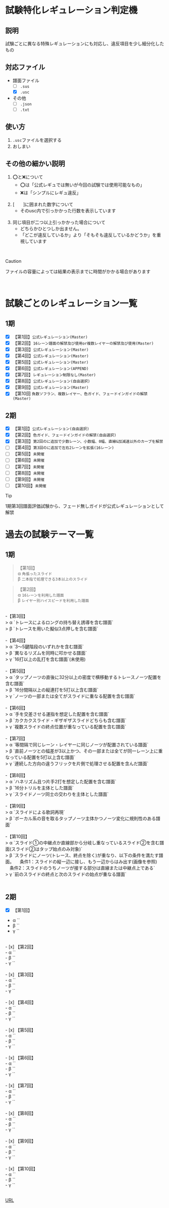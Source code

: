 # 試験特化レギュレーション判定機

## 説明
試験ごとに異なる特殊レギュレーションにも対応し、違反項目を少し細分化したもの

## 対応ファイル
- 譜面ファイル
  - [ ] `.sus` 
  - [x] `.usc`

- その他
  - [ ] `.json`
  - [ ] `.txt`

## 使い方
1. `.usc`ファイルを選択する
2. おしまい

## その他の細かい説明
1. ️⭕️と❌について
     - ️⭕️は「公式レギュでは無いが今回の試験では使用可能なもの」
     - ❌は「シンプルにレギュ違反」<br><br>
2. [　　]に囲まれた数字について
     - そのusc内で引っかかった行数を表示しています<br><br>
3. 同じ項目が二つ以上引っかかった場合について
     - どちらかひとつしか出ません。
     - 「どこが違反しているか」より「そもそも違反しているかどうか」を重視しています

<br>

> [!CAUTION]
> ファイルの容量によっては結果の表示までに時間がかかる場合があります
> 
<br>

# 試験ごとのレギュレーション一覧<br>

## 1期
- [x] 【第1回】`公式レギュレーション(Master)`<br>
- [x] 【第2回】`16レーン譜面の解禁及び使用or複数レイヤーの解禁及び使用(Master)`<br>
- [x] 【第3回】`公式レギュレーション(Master)`<br>
- [x] 【第4回】`公式レギュレーション(Master)`<br>
- [x] 【第5回】`公式レギュレーション(Master)`<br>
- [x] 【第6回】`公式レギュレーション(APPEND)`<br>
- [x] 【第7回】`レギュレーション制限なし(Master)`<br>
- [x] 【第8回】`公式レギュレーション(自由選択)`<br>
- [x] 【第9回】`公式レギュレーション(Master)`<br>
- [x] 【第10回 `負数ソフラン、複数レイヤー、色ガイド、フェードインガイドの解禁(Master)`<br>

## 2期
- [x] 【第1回】`公式レギュレーション(自由選択)`<br>
- [x] 【第2回】`色ガイド、フェードインガイドの解禁(自由選択)`<br>
- [x] 【第3回】`第2回のに追加で少数レーン、小数幅、0幅、直線&加減速以外のカーブを解禁`<br>
- [ ] 【第4回】`第3回のに追加で左右2レーンを拡張(16レーン)`<br>
- [ ] 【第5回】`未開催`<br>
- [ ] 【第6回】`未開催`<br>
- [ ] 【第7回】`未開催`<br>
- [ ] 【第8回】`未開催`<br>
- [ ] 【第9回】`未開催`<br>
- [ ] 【第10回】`未開催`<br>

> [!TIP]
> 1期第3回譜面評価試験から、フェード無しガイドが公式レギュレーションとして解禁

# 過去の試験テーマ一覧<br>

## 1期
> 【第1回】<br>
> α `角張ったスライド` <br>
> β `二本指で処理できる3本以上のスライド` <br>



> 【第2回】 <br>
> α `16レーンを利用した譜面` <br>
> β `レイヤー別ハイスピードを利用した譜面` <br>
<br>
-【第3回】<br>
> α `トレースによるロングの持ち替え誘導を含む譜面`<br>
> β `トレースを用いた擬似3点押しを含む譜面`<br>
<br>
-【第4回】<br>
> α `3〜5鍵階段のいずれかを含む譜面`<br>
> β `異なるリズムを同時に叩かせる譜面`<br>
> γ `16打以上の乱打を含む譜面`(未使用)<br>
<br>
-【第5回】<br>
> α `タップノーツの直後に32分以上の密度で横移動するトレースノーツ配置を含む譜面`<br>
> β `16分間隔以上の縦連打を5打以上含む譜面`<br>
> γ `ノーツの一部または全てがスライドに重なる配置を含む譜面`<br>
<br>
-【第6回】<br>
> α `手を交差させる運指を想定した配置を含む譜面`<br>
> β `カクカクスライド・ギザギザスライドどちらも含む譜面`<br>
> γ `複数スライドの終点位置が重なっている配置を含む譜面`<br>
<br>
-【第7回】<br>
> α `等間隔で同じレーン・レイヤーに同じノーツが配置されている譜面`<br>
> β `直前ノーツとの幅差が3以上かつ、その一部または全てが同一レーン上に重なっている配置を5打以上含む譜面`<br>
> γ `連続した方向の違うフリックを片側で処理させる配置を含んだ譜面`<br>
<br>
-【第8回】<br>
> α `ハネリズム且つ片手2打を想定した配置を含む譜面`<br>
> β `16分トリルを主体とした譜面`<br>
> γ `スライドノーツ同士の交わりを主体とした譜面`<br>
<br>
-【第9回】<br>
> α `スライドによる歌詞再現`<br>
> β `ボーカル系の音を取るタップノーツ主体かつノーツ変化に規則性のある譜面`<br>
<br>
-【第10回】<br>
> α `スライド①の中継点か直線部から分岐し重なっているスライド②を含む譜面(スライド②はタップ始点のみ対象)`<br>
> β `スライドにノーツ(トレース、終点を除く)が重なり、以下の条件を満たす譜面。
　条件1：スライドの縦一辺に接し、もう一辺からはみ出す(画像を参照)
　条件2：スライドのうちノーツが接する部分は直線または中継点上である`<br>
> γ `前のスライドの終点と次のスライドの始点が重なる譜面`<br>
<br>



## 2期
- [x] 【第1回】<br>
- α ``<br>
- β ``<br>
- γ ``<br>
<br>
- [x] 【第2回】<br>
- α ``<br>
- β ``<br>
- γ ``<br>
<br>
- [x] 【第3回】<br>
- α ``<br>
- β ``<br>
- γ ``<br>
<br>
- [x] 【第4回】<br>
- α ``<br>
- β ``<br>
- γ ``<br>
<br>
- [x] 【第5回】<br>
- α ``<br>
- β ``<br>
- γ ``<br>
<br>
- [x] 【第6回】<br>
- α ``<br>
- β ``<br>
- γ ``<br>
<br>
- [x] 【第7回】<br>
- α ``<br>
- β ``<br>
- γ ``<br>
<br>
- [x] 【第8回】<br>
- α ``<br>
- β ``<br>
- γ ``<br>
<br>
- [x] 【第9回】<br>
- α ``<br>
- β ``<br>
- γ ``<br>
<br>
- [x] 【第10回】<br>
- α ``<br>
- β ``<br>
- γ ``<br>
<br>

[URL](https://ens-17.github.io/analyze/)
